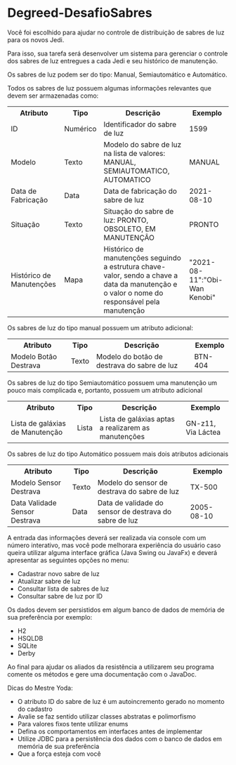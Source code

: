 # Degreed-DesafioSabres

<!DOCTYPE html>
<html lang="pt-BR">

<head>
    <meta charset="UTF-8">
</head>

<body>
    <p>Você foi escolhido para ajudar no controle de distribuição de sabres de luz para os novos Jedi.</p>
    <p>Para isso, sua tarefa será desenvolver um sistema para gerenciar o controle dos sabres de luz entregues a cada
        Jedi e seu histórico de manutenção.</p>
    <p>Os sabres de luz podem ser do tipo: Manual, Semiautomático e Automático.</p>
    <p>Todos os sabres de luz possuem algumas informações relevantes que devem ser armazenadas como:</p>
    <table>
        <tr>
            <th>Atributo</th>
            <th>Tipo</th>
            <th>Descrição</th>
            <th>Exemplo</th>
        </tr>
        <tr>
            <td>ID</td>
            <td>Numérico</td>
            <td>Identificador do sabre de luz</td>
            <td>1599</td>
        </tr>
        <tr>
            <td>Modelo</td>
            <td>Texto</td>
            <td>Modelo do sabre de luz na lista de valores: MANUAL, SEMIAUTOMATICO, AUTOMATICO</td>
            <td>MANUAL</td>
        </tr>
        <tr>
            <td>Data de Fabricação</td>
            <td>Data</td>
            <td>Data de fabricação do sabre de luz</td>
            <td>2021-08-10</td>
        </tr>
        <tr>
            <td>Situação</td>
            <td>Texto</td>
            <td>Situação do sabre de luz: PRONTO, OBSOLETO, EM MANUTENÇÂO</td>
            <td>PRONTO</td>
        </tr>
        <tr>
            <td>Histórico de Manutenções</td>
            <td>Mapa</td>
            <td>Histórico de manutenções seguindo a estrutura chave-valor, sendo a chave a data da manutenção e o valor
                o nome do responsável pela manutenção</td>
            <td>"2021-08-11":"Obi-Wan Kenobi"</td>
        </tr>
    </table>
    <p>Os sabres de luz do tipo manual possuem um atributo adicional:</p>
    <table>
        <tr>
            <th>Atributo</th>
            <th>Tipo</th>
            <th>Descrição</th>
            <th>Exemplo</th>
        </tr>
        <tr>
            <td>Modelo Botão Destrava</td>
            <td>Texto</td>
            <td>Modelo do botão de destrava do sabre de luz</td>
            <td>BTN-404</td>
        </tr>
    </table>
    <p>Os sabres de luz do tipo Semiautomático possuem uma manutenção um pouco mais complicada e, portanto, possuem um
        atributo adicional</p>
    <table>
        <tr>
            <th>Atributo</th>
            <th>Tipo</th>
            <th>Descrição</th>
            <th>Exemplo</th>
        </tr>
        <tr>
            <td>Lista de galáxias de Manutenção</td>
            <td>Lista</td>
            <td>Lista de galáxias aptas a realizarem as manutenções</td>
            <td>GN-z11, Via Láctea</td>
        </tr>
    </table>
    <p>Os sabres de luz do tipo Automático possuem mais dois atributos adicionais</p>
    <table>
        <tr>
            <th>Atributo</th>
            <th>Tipo</th>
            <th>Descrição</th>
            <th>Exemplo</th>
        </tr>
        <tr>
            <td>Modelo Sensor Destrava</td>
            <td>Texto</td>
            <td>Modelo do sensor de destrava do sabre de luz</td>
            <td>TX-500</td>
        </tr>
        <tr>
            <td>Data Validade Sensor Destrava</td>
            <td>Data</td>
            <td>Data de validade do sensor de destrava do sabre de luz</td>
            <td>2005-08-10</td>
        </tr>
    </table>
    <p>A entrada das informações deverá ser realizada via console com um número interativo, mas você pode melhorara
        experiência do usuário caso queira utilizar alguma interface gráfica (Java Swing ou JavaFx) e deverá apresentar
        as seguintes opções no menu:</p>
    <ul>
        <li>Cadastrar novo sabre de luz</li>
        <li>Atualizar sabre de luz</li>
        <li>Consultar lista de sabres de luz</li>
        <li>Consultar sabre de luz por ID</li>
    </ul>
    <p>Os dados devem ser persistidos em algum banco de dados de memória de sua preferência por exemplo:</p>
    <ul>
        <li>H2</li>
        <li>HSQLDB</li>
        <li>SQLite</li>
        <li>Derby</li>
    </ul>
    <p>Ao final para ajudar os aliados da resistência a utilizarem seu programa comente os métodos e gere uma
        documentação com o JavaDoc.</p>
    <p>Dicas do Mestre Yoda:</p>
    <ul>
        <li>O atributo ID do sabre de luz é um autoincremento gerado no momento do cadastro</li>
        <li>Avalie se faz sentido utilizar classes abstratas e polimorfismo</li>
        <li>Para valores fixos tente utilizar enums</li>
        <li>Defina os comportamentos em interfaces antes de implementar</li>
        <li>Utilize JDBC para a persistência dos dados com o banco de dados em memória de sua preferência</li>
        <li>Que a força esteja com você</li>
    </ul>
</body>

</html>
